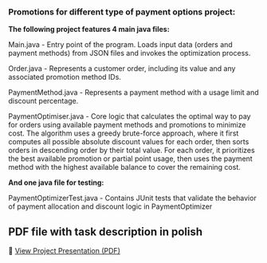 ### Promotions for different type of payment options project:

**The following project features 4 main java files:**

Main.java - Entry point of the program. Loads input data (orders and payment methods) from JSON files and invokes the optimization process.

Order.java - Represents a customer order, including its value and any associated promotion method IDs.

PaymentMethod.java - Represents a payment method with a usage limit and discount percentage.

PaymentOptimiser.java - Core logic that calculates the optimal way to pay for orders using available payment methods and promotions to minimize cost. The algorithm uses a greedy brute-force approach, where it first computes all possible absolute discount values for each order, then sorts orders in descending order by their total value. For each order, it prioritizes the best available promotion or partial point usage, then uses the payment method with the highest available balance to cover the remaining cost.

**And one java file for testing:**

PaymentOptimizerTest.java - Contains JUnit tests that validate the behavior of payment allocation and discount logic in PaymentOptimizer

## PDF file with task description in polish 
📄 [View Project Presentation (PDF)](./docs/Task%20description.pdf)
